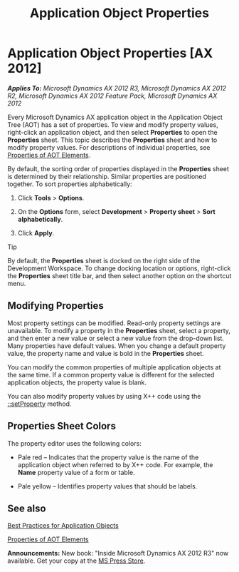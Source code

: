 ﻿---
title: Application Object Properties
TOCTitle: Application Object Properties
ms:assetid: 3d623951-8d6d-48cb-ad05-40ad1fb13632
ms:mtpsurl: https://msdn.microsoft.com/en-us/library/Aa593880(v=AX.60)
ms:contentKeyID: 35242935
ms.date: 05/18/2015
mtps_version: v=AX.60
---

# Application Object Properties [AX 2012]


_**Applies To:** Microsoft Dynamics AX 2012 R3, Microsoft Dynamics AX 2012 R2, Microsoft Dynamics AX 2012 Feature Pack, Microsoft Dynamics AX 2012_

Every Microsoft Dynamics AX application object in the Application Object Tree (AOT) has a set of properties. To view and modify property values, right-click an application object, and then select **Properties** to open the **Properties** sheet. This topic describes the **Properties** sheet and how to modify property values. For descriptions of individual properties, see [Properties of AOT Elements](https://msdn.microsoft.com/en-us/library/gg731856\(v=ax.60\)).

By default, the sorting order of properties displayed in the **Properties** sheet is determined by their relationship. Similar properties are positioned together. To sort properties alphabetically:

1.  Click **Tools** \> **Options**.

2.  On the **Options** form, select **Development** \> **Property sheet** \> **Sort alphabetically**.

3.  Click **Apply**.


> [!TIP]
> <P>By default, the <STRONG>Properties</STRONG> sheet is docked on the right side of the Development Workspace. To change docking location or options, right-click the <STRONG>Properties</STRONG> sheet title bar, and then select another option on the shortcut menu.</P>



## Modifying Properties

Most property settings can be modified. Read-only property settings are unavailable. To modify a property in the **Properties** sheet, select a property, and then enter a new value or select a new value from the drop-down list. Many properties have default values. When you change a default property value, the property name and value is bold in the **Properties** sheet.

You can modify the common properties of multiple application objects at the same time. If a common property value is different for the selected application objects, the property value is blank.

You can also modify property values by using X++ code using the [::setProperty](https://msdn.microsoft.com/en-us/library/gg802857\(v=ax.60\)) method.

## Properties Sheet Colors

The property editor uses the following colors:

  - Pale red – Indicates that the property value is the name of the application object when referred to by X++ code. For example, the **Name** property value of a form or table.

  - Pale yellow – Identifies property values that should be labels.

## See also

[Best Practices for Application Objects](best-practices-for-application-objects.md)

[Properties of AOT Elements](https://msdn.microsoft.com/en-us/library/gg731856\(v=ax.60\))

  
**Announcements:** New book: "Inside Microsoft Dynamics AX 2012 R3" now available. Get your copy at the [MS Press Store](https://www.microsoftpressstore.com/store/inside-microsoft-dynamics-ax-2012-r3-9780735685109).

